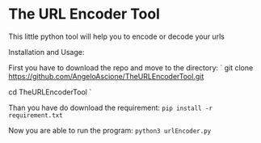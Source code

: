 # The URL Encoder Tool
This little python tool will help you to encode or decode your urls

Installation and Usage:

First you have to download the repo and move to the directory:
`
git clone https://github.com/AngeloAscione/TheURLEncoderTool.git

cd TheURLEncoderTool
`

Than you have do download the requirement:
`
pip install -r requirement.txt
`

Now you are able to run the program:
`
python3 urlEncoder.py
`
